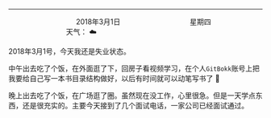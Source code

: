 ***
&nbsp;&nbsp;&nbsp;&nbsp;&nbsp;&nbsp;&nbsp;&nbsp;&nbsp;&nbsp;&nbsp;&nbsp;&nbsp;&nbsp;&nbsp;&nbsp;&nbsp;&nbsp;
&nbsp;&nbsp;&nbsp;&nbsp;&nbsp;&nbsp;&nbsp;&nbsp;&nbsp;&nbsp;&nbsp;&nbsp;&nbsp;&nbsp;           2018年3月1日
&nbsp;&nbsp;&nbsp;&nbsp;&nbsp;&nbsp;&nbsp;&nbsp;&nbsp;&nbsp;&nbsp;&nbsp;&nbsp;&nbsp;&nbsp;&nbsp;&nbsp;&nbsp;
&nbsp;&nbsp;&nbsp;&nbsp;&nbsp;&nbsp;&nbsp;&nbsp;&nbsp;&nbsp;&nbsp;&nbsp;&nbsp;&nbsp;                星期四
&nbsp;&nbsp;&nbsp;&nbsp;&nbsp;&nbsp;&nbsp;&nbsp;&nbsp;&nbsp;&nbsp;&nbsp;&nbsp;&nbsp;&nbsp;&nbsp;&nbsp;&nbsp;
&nbsp;&nbsp;&nbsp;&nbsp;&nbsp;&nbsp;&nbsp;&nbsp;&nbsp;&nbsp;&nbsp;&nbsp;&nbsp;&nbsp;&nbsp;&nbsp;&nbsp;&nbsp;
&nbsp;&nbsp;&nbsp;&nbsp;&nbsp;&nbsp;&nbsp;&nbsp;&nbsp;                                       天气： :cloud:


2018年3月1号，今天我还是失业状态。

中午出去吃了个饭，在外面逛了下，回房子看视频学习，在个人`GitBokk`账号上把我要给自己写一本书目录结构做好，以后有时间就可以动笔写书了 :ghost:

晚上出去吃了个饭，在广场逛了圈。虽然现在没工作，心里很急。但是一天学点东西，还是很充实的。主要今天接到了几个面试电话，一家公司已经面试通过。
